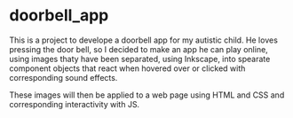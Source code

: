 # doorbell_app

This is a project to develope a doorbell app for my autistic child. He loves pressing the door bell, so I decided to make an app he can play online, using images thaty have been separated, using Inkscape, into spearate component objects that react when hovered over or clicked with corresponding sound effects.

These images will then be applied to a web page using HTML and CSS and corresponding interactivity with JS.

